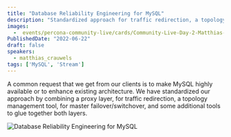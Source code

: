 ```yaml
---
title: "Database Reliability Engineering for MySQL"
description: "Standardized approach for traffic redirection, a topology management tool, for master failover/switchover, and some additional tools"
images:
  -  events/percona-community-live/cards/Community-Live-Day-2-Matthias-Crauwels.jpg
PublishedDate: "2022-06-22"
draft: false
speakers:
  - matthias_crauwels
tags: ['MySQL', 'Stream']
---
```


A common request that we get from our clients is to make MySQL highly available or to enhance existing architecture. We have standardized our approach by combining a proxy layer, for traffic redirection, a topology management tool, for master failover/switchover, and some additional tools to glue together both layers.


![Database Reliability Engineering for MySQL](events/percona-community-live/cards/Community-Live-Day-2-Matthias-Crauwels.jpg)